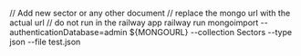 // Add new sector or any other document
// replace the mongo url with the actual url 
// do not run in the railway app 
railway run mongoimport --authenticationDatabase=admin  ${MONGOURL} --collection Sectors --type json --file test.json